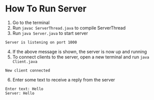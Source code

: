 # How To Run Server
1. Go to the terminal
2. Run `javac ServerThread.java` to compile ServerThread
3. Run `java Server.java` to start server
```
Server is listening on port 1000
```
4. If the above message is shown, the server is now up and running
5. To connect clients to the server, open a new terminal and run `java Client.java`
```
New client connected
```
6. Enter some text to receive a reply from the server
```
Enter text: Hello
Server: Hello
```